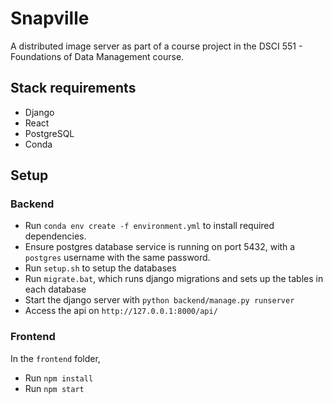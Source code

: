 # Snapville

A distributed image server as part of a course project in the DSCI 551 - Foundations of Data Management course.

## Stack requirements

- Django
- React
- PostgreSQL
- Conda

## Setup

### Backend

- Run `conda env create -f environment.yml` to install required dependencies.
- Ensure postgres database service is running on port 5432, with a `postgres` username with the same password.
- Run `setup.sh` to setup the databases
- Run `migrate.bat`, which runs django migrations and sets up the tables in each database
- Start the django server with `python backend/manage.py runserver`
- Access the api on `http://127.0.0.1:8000/api/`

### Frontend
In the `frontend` folder, 
- Run `npm install`
- Run `npm start`
